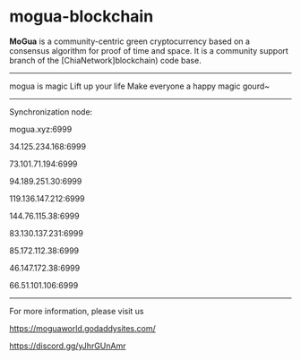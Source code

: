 # mogua-blockchain

**MoGua** is a community-centric green cryptocurrency based on a consensus algorithm for proof of time and space. It is a community support branch of the [ChiaNetwork]blockchain) code base.

***************
mogua is magic  Lift up your life  Make everyone a happy magic gourd~

***************

Synchronization node:

mogua.xyz:6999

34.125.234.168:6999

73.101.71.194:6999

94.189.251.30:6999

119.136.147.212:6999

144.76.115.38:6999

83.130.137.231:6999

85.172.112.38:6999

46.147.172.38:6999

66.51.101.106:6999




***************

For more information, please visit us

https://moguaworld.godaddysites.com/

https://discord.gg/yJhrGUnAmr


